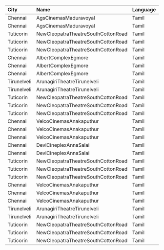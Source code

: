 | City        | Name                               | Language |  Time | Type            | Price | Capacity | Booked |
| :---------- | :--------------------------------- | :------- | ----: | :-------------- | ----: | -------: | -----: |
| Chennai     | AgsCinemasMaduravoyal              | Tamil    | 10:00 | Pearl           |   60₹ |       17 |      0 |
| Chennai     | AgsCinemasMaduravoyal              | Tamil    | 10:00 | Diamond         |  150₹ |      153 |     15 |
| Tuticorin   | NewCleopatraTheatreSouthCottonRoad | Tamil    | 11:30 | Box             |  100₹ |       32 |     32 |
| Tuticorin   | NewCleopatraTheatreSouthCottonRoad | Tamil    | 11:30 | BalconyAC       |  100₹ |      100 |      7 |
| Tuticorin   | NewCleopatraTheatreSouthCottonRoad | Tamil    | 11:30 | FirstClassAC    |  100₹ |      569 |    569 |
| Chennai     | AlbertComplexEgmore                | Tamil    | 11:45 | FirstClass      |   95₹ |      158 |    102 |
| Chennai     | AlbertComplexEgmore                | Tamil    | 11:45 | SecondClass     |   75₹ |       84 |     42 |
| Chennai     | AlbertComplexEgmore                | Tamil    | 11:45 | ThirdClass      |   50₹ |       28 |     14 |
| Tirunelveli | ArunagiriTheatreTirunelveli        | Tamil    | 14:30 | ACBoxA          |  130₹ |       35 |     16 |
| Tirunelveli | ArunagiriTheatreTirunelveli        | Tamil    | 14:30 | FirstClassNonAC |  100₹ |      534 |    270 |
| Tuticorin   | NewCleopatraTheatreSouthCottonRoad | Tamil    | 14:30 | Box             |  100₹ |       32 |     32 |
| Tuticorin   | NewCleopatraTheatreSouthCottonRoad | Tamil    | 14:30 | BalconyAC       |  100₹ |      100 |      7 |
| Tuticorin   | NewCleopatraTheatreSouthCottonRoad | Tamil    | 14:30 | FirstClassAC    |  100₹ |      569 |    569 |
| Chennai     | VelcoCinemasAnakaputhur            | Tamil    | 14:45 | Box             |  100₹ |       40 |     40 |
| Chennai     | VelcoCinemasAnakaputhur            | Tamil    | 14:45 | FirstClass      |   80₹ |      272 |    136 |
| Chennai     | VelcoCinemasAnakaputhur            | Tamil    | 14:45 | SecondClass     |   80₹ |      145 |    102 |
| Chennai     | DeviCineplexAnnaSalai              | Tamil    | 16:00 | Quartz          |  153₹ |      242 |    146 |
| Chennai     | DeviCineplexAnnaSalai              | Tamil    | 16:00 | Zircon          |   60₹ |       27 |     27 |
| Tuticorin   | NewCleopatraTheatreSouthCottonRoad | Tamil    | 18:30 | Box             |  100₹ |       32 |     32 |
| Tuticorin   | NewCleopatraTheatreSouthCottonRoad | Tamil    | 18:30 | BalconyAC       |  100₹ |      100 |      7 |
| Tuticorin   | NewCleopatraTheatreSouthCottonRoad | Tamil    | 18:30 | FirstClassAC    |  100₹ |      569 |    569 |
| Chennai     | VelcoCinemasAnakaputhur            | Tamil    | 21:45 | Box             |  100₹ |       40 |     40 |
| Chennai     | VelcoCinemasAnakaputhur            | Tamil    | 21:45 | FirstClass      |   80₹ |      272 |    136 |
| Chennai     | VelcoCinemasAnakaputhur            | Tamil    | 21:45 | SecondClass     |   80₹ |      145 |    102 |
| Tirunelveli | ArunagiriTheatreTirunelveli        | Tamil    | 22:30 | ACBoxA          |  130₹ |       35 |     16 |
| Tirunelveli | ArunagiriTheatreTirunelveli        | Tamil    | 22:30 | FirstClassNonAC |  100₹ |      534 |    270 |
| Tuticorin   | NewCleopatraTheatreSouthCottonRoad | Tamil    | 22:30 | Box             |  100₹ |       32 |     32 |
| Tuticorin   | NewCleopatraTheatreSouthCottonRoad | Tamil    | 22:30 | BalconyAC       |  100₹ |      100 |      7 |
| Tuticorin   | NewCleopatraTheatreSouthCottonRoad | Tamil    | 22:30 | FirstClassAC    |  100₹ |      569 |    569 |